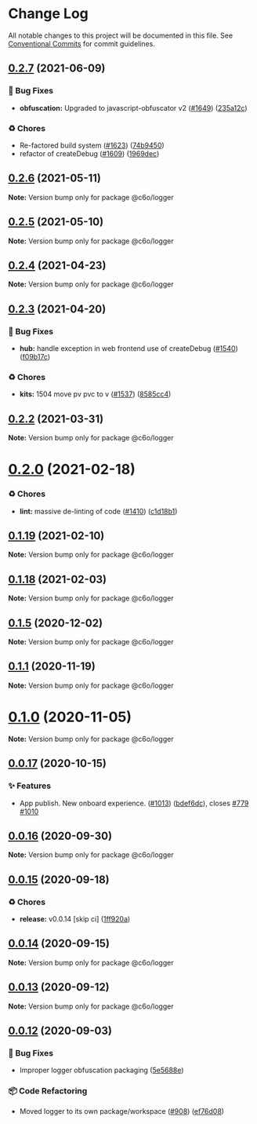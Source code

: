# Change Log

All notable changes to this project will be documented in this file.
See [Conventional Commits](https://conventionalcommits.org) for commit guidelines.

## [0.2.7](https://github.com/nsainaney/traxitt/compare/v0.2.6...v0.2.7) (2021-06-09)


### 🐛 Bug Fixes

* **obfuscation:** Upgraded to javascript-obfuscator v2 ([#1649](https://github.com/nsainaney/traxitt/issues/1649)) ([235a12c](https://github.com/nsainaney/traxitt/commit/235a12c786d99d6d0faf186e277f39b34a8af337))


### ♻️ Chores

* Re-factored build system ([#1623](https://github.com/nsainaney/traxitt/issues/1623)) ([74b9450](https://github.com/nsainaney/traxitt/commit/74b9450575fb4a08ed5f38deceec74f995063afd))
* refactor of createDebug ([#1609](https://github.com/nsainaney/traxitt/issues/1609)) ([1969dec](https://github.com/nsainaney/traxitt/commit/1969dec15e7d455624bf5d13d71761681b4f6c12))





## [0.2.6](https://github.com/nsainaney/traxitt/compare/v0.2.5...v0.2.6) (2021-05-11)

**Note:** Version bump only for package @c6o/logger





## [0.2.5](https://github.com/nsainaney/traxitt/compare/v0.2.4...v0.2.5) (2021-05-10)

**Note:** Version bump only for package @c6o/logger





## [0.2.4](https://github.com/nsainaney/traxitt/compare/v0.2.3...v0.2.4) (2021-04-23)

**Note:** Version bump only for package @c6o/logger





## [0.2.3](https://github.com/nsainaney/traxitt/compare/v0.2.2...v0.2.3) (2021-04-20)


### 🐛 Bug Fixes

* **hub:** handle exception in web frontend use of createDebug ([#1540](https://github.com/nsainaney/traxitt/issues/1540)) ([f09b17c](https://github.com/nsainaney/traxitt/commit/f09b17cf8c09f3a28f67f6f894a4a8887a285768))


### ♻️ Chores

* **kits:** 1504 move pv pvc to v ([#1537](https://github.com/nsainaney/traxitt/issues/1537)) ([8585cc4](https://github.com/nsainaney/traxitt/commit/8585cc4cab872145db150818969d259803c1c8f4))





## [0.2.2](https://github.com/nsainaney/traxitt/compare/v0.2.1...v0.2.2) (2021-03-31)

**Note:** Version bump only for package @c6o/logger





# [0.2.0](https://github.com/nsainaney/traxitt/compare/v0.1.19...v0.2.0) (2021-02-18)


### ♻️ Chores

* **lint:** massive de-linting of code ([#1410](https://github.com/nsainaney/traxitt/issues/1410)) ([c1d18b1](https://github.com/nsainaney/traxitt/commit/c1d18b14a68a764d96b6130162dac9ac1b4f8266))





## [0.1.19](https://github.com/nsainaney/traxitt/compare/v0.1.18...v0.1.19) (2021-02-10)

**Note:** Version bump only for package @c6o/logger





## [0.1.18](https://github.com/nsainaney/traxitt/compare/v0.1.17...v0.1.18) (2021-02-03)

**Note:** Version bump only for package @c6o/logger





## [0.1.5](https://github.com/nsainaney/traxitt/compare/v0.1.4...v0.1.5) (2020-12-02)

**Note:** Version bump only for package @c6o/logger





## [0.1.1](https://github.com/nsainaney/traxitt/compare/v0.1.0...v0.1.1) (2020-11-19)

**Note:** Version bump only for package @c6o/logger





# [0.1.0](https://github.com/nsainaney/traxitt/compare/v0.0.17...v0.1.0) (2020-11-05)

**Note:** Version bump only for package @c6o/logger





## [0.0.17](https://github.com/nsainaney/traxitt/compare/v0.0.16...v0.0.17) (2020-10-15)


### ✨ Features

* App publish. New onboard experience. ([#1013](https://github.com/nsainaney/traxitt/issues/1013)) ([bdef6dc](https://github.com/nsainaney/traxitt/commit/bdef6dc5edd6b08b5f32865876a5a5deb373e7a0)), closes [#779](https://github.com/nsainaney/traxitt/issues/779) [#1010](https://github.com/nsainaney/traxitt/issues/1010)





## [0.0.16](https://github.com/nsainaney/traxitt/compare/v0.0.15...v0.0.16) (2020-09-30)

**Note:** Version bump only for package @c6o/logger





## [0.0.15](https://github.com/nsainaney/traxitt/compare/v0.0.13...v0.0.15) (2020-09-18)


### ♻️ Chores

* **release:** v0.0.14 [skip ci] ([1ff920a](https://github.com/nsainaney/traxitt/commit/1ff920aafaf5160932a4ef773ec1b61c32e7efd5))





## [0.0.14](https://github.com/nsainaney/traxitt/compare/v0.0.13...v0.0.14) (2020-09-15)

**Note:** Version bump only for package @c6o/logger





## [0.0.13](https://github.com/nsainaney/traxitt/compare/v0.0.12...v0.0.13) (2020-09-12)

**Note:** Version bump only for package @c6o/logger





## [0.0.12](https://github.com/nsainaney/traxitt/compare/v0.0.11...v0.0.12) (2020-09-03)


### 🐛 Bug Fixes

* Improper logger obfuscation packaging ([5e5688e](https://github.com/nsainaney/traxitt/commit/5e5688e05004407ec375bfe003925f8f24467062))


### 📦 Code Refactoring

* Moved logger to its own package/workspace ([#908](https://github.com/nsainaney/traxitt/issues/908)) ([ef76d08](https://github.com/nsainaney/traxitt/commit/ef76d086513a312529e09ae5be69a81439cc9850))
